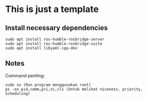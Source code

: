 # This is just a template 

## Install necessary dependencies
```
sudo apt install ros-humble-rosbridge-server
sudo apt install ros-humble-rosbridge-suite
sudo apt install libyaml-cpp-dev 
```

## Notes 
Command penting:
```
sudo su (Run program menggunakan root)
ps -eo pid,comm,pri,ni,cls (Untuk melihat niceness, priority, Scheduling)
```